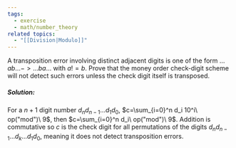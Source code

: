```yaml
---
tags:
  - exercise
  - math/number_theory
related topics:
  - "[[Division|Modulo]]"
---
```

A transposition error involving distinct adjacent digits is one of the form $\dots ab\dots -> \dots ba \dots$ with $a != b$. Prove that the money order check-digit scheme will not detect such errors unless the check digit itself is transposed.
##### Solution:
For a $n+1$ digit number $d_n d_{n-1} \dots d_1 d_0$, $c=\sum_{i=0}^n d_i 10^i\ op("mod")\ 9$, then $c=\sum_{i=0}^n d_i\ op("mod")\ 9$. Addition is commutative so $c$ is the check digit for all permutations of the digits $d_n d_{n-1} \dots d_k \dots d_1 d_0$, meaning it does not detect transposition errors.
